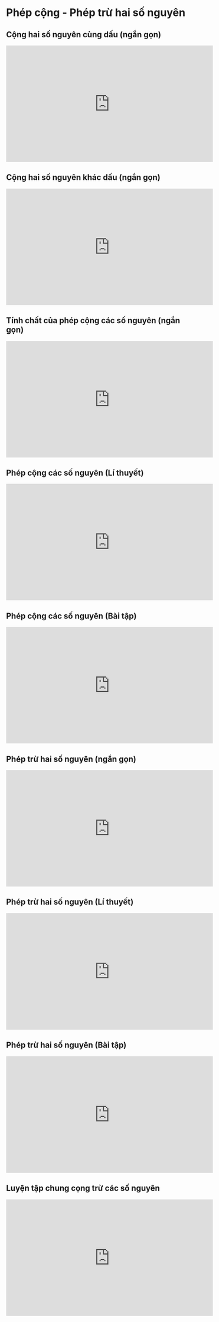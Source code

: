 # Phép cộng - Phép trừ hai số nguyên
## Cộng hai số nguyên cùng dấu (ngắn gọn)
<iframe width="560" height="315" src="https://www.youtube.com/embed/LjfFK3YzYgw?si=czSJf3Rjuqd_kmId" title="YouTube video player" frameborder="0" allow="accelerometer; autoplay; clipboard-write; encrypted-media; gyroscope; picture-in-picture; web-share" referrerpolicy="strict-origin-when-cross-origin" allowfullscreen></iframe>

## Cộng hai số nguyên khác dấu (ngắn gọn)
<iframe width="560" height="315" src="https://www.youtube.com/embed/SjxAuqV5Oyw?si=tY4h4W1mqA9nWMby" title="YouTube video player" frameborder="0" allow="accelerometer; autoplay; clipboard-write; encrypted-media; gyroscope; picture-in-picture; web-share" referrerpolicy="strict-origin-when-cross-origin" allowfullscreen></iframe>

## Tính chất của phép cộng các số nguyên (ngắn gọn)
<iframe width="560" height="315" src="https://www.youtube.com/embed/AZcHe60rwdk?si=2qY2zzV4VHuoXZDq" title="YouTube video player" frameborder="0" allow="accelerometer; autoplay; clipboard-write; encrypted-media; gyroscope; picture-in-picture; web-share" referrerpolicy="strict-origin-when-cross-origin" allowfullscreen></iframe>


## Phép cộng các số nguyên (Lí thuyết)
<iframe width="560" height="315" src="https://www.youtube.com/embed/uiY-s01PFnI?si=TyTUxpYjzG8UZpaK" title="YouTube video player" frameborder="0" allow="accelerometer; autoplay; clipboard-write; encrypted-media; gyroscope; picture-in-picture; web-share" referrerpolicy="strict-origin-when-cross-origin" allowfullscreen></iframe>

## Phép cộng các số nguyên (Bài tập)
<iframe width="560" height="315" src="https://www.youtube.com/embed/vS3IqgDlIxQ?si=PY0rkvQ3nntnl1fi" title="YouTube video player" frameborder="0" allow="accelerometer; autoplay; clipboard-write; encrypted-media; gyroscope; picture-in-picture; web-share" referrerpolicy="strict-origin-when-cross-origin" allowfullscreen></iframe>

## Phép trừ hai số nguyên (ngắn gọn)
<iframe width="560" height="315" src="https://www.youtube.com/embed/sT6swxolOFI?si=vSoReUCz46X_GIFo" title="YouTube video player" frameborder="0" allow="accelerometer; autoplay; clipboard-write; encrypted-media; gyroscope; picture-in-picture; web-share" referrerpolicy="strict-origin-when-cross-origin" allowfullscreen></iframe>

## Phép trừ hai số nguyên (Lí thuyết)
<iframe width="560" height="315" src="https://www.youtube.com/embed/5jLL8pnGMyU?si=elpFYoSRbXrORVQj" title="YouTube video player" frameborder="0" allow="accelerometer; autoplay; clipboard-write; encrypted-media; gyroscope; picture-in-picture; web-share" referrerpolicy="strict-origin-when-cross-origin" allowfullscreen></iframe>

## Phép trừ hai số nguyên (Bài tập)
<iframe width="560" height="315" src="https://www.youtube.com/embed/wySbwGkY9sg?si=dPTIG4CV9Tyl-Irt" title="YouTube video player" frameborder="0" allow="accelerometer; autoplay; clipboard-write; encrypted-media; gyroscope; picture-in-picture; web-share" referrerpolicy="strict-origin-when-cross-origin" allowfullscreen></iframe>

## Luyện tập chung cọng trừ các số nguyên
<iframe width="560" height="315" src="https://www.youtube.com/embed/RxvHftQkmsk?si=OaFJQexgSk_VRRHl" title="YouTube video player" frameborder="0" allow="accelerometer; autoplay; clipboard-write; encrypted-media; gyroscope; picture-in-picture; web-share" referrerpolicy="strict-origin-when-cross-origin" allowfullscreen></iframe>



